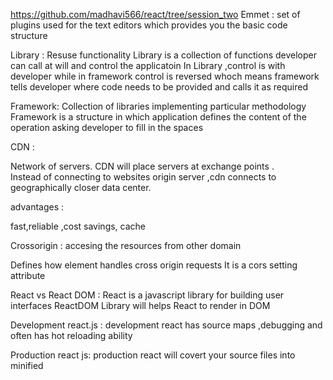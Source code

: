 https://github.com/madhavi566/react/tree/session_two
Emmet : set of plugins used for the text editors which provides you the basic code structure 

Library : 
Resuse functionality 
Library is a collection of functions developer can call at will and control the applicatoin
In Library ,control is with developer while in framework control is reversed whoch means framework tells developer 
where code needs to be provided and calls it as required

Framework: Collection of libraries implementing particular methodology 
Framework is a structure in which application defines the content of the operation asking developer to fill in the spaces

CDN : 

Network of servers.
CDN will place servers at exchange points .  
Instead of connecting to websites origin server ,cdn connects to geographically closer data center.

advantages : 

fast,reliable ,cost savings, cache

Crossorigin  : accesing the resources from other domain 

Defines how element handles cross origin requests 
It is a cors setting attribute 

React vs React DOM : 
React is a javascript library for building user interfaces 
ReactDOM Library will helps React to render in DOM 

Development react.js : 
development react has source maps ,debugging and often has hot reloading ability  

Production react js:
production react will covert your source files into minified 
